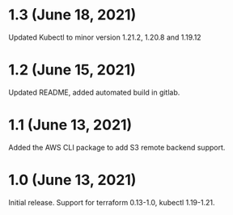 # 1.3 (June 18, 2021)
Updated Kubectl to minor version 1.21.2, 1.20.8 and 1.19.12


# 1.2 (June 15, 2021)
Updated README, added automated build in gitlab.

# 1.1 (June 13, 2021)
Added the AWS CLI package to add S3 remote backend support.

# 1.0 (June 13, 2021)
Initial release. Support for terraform 0.13-1.0, kubectl 1.19-1.21.